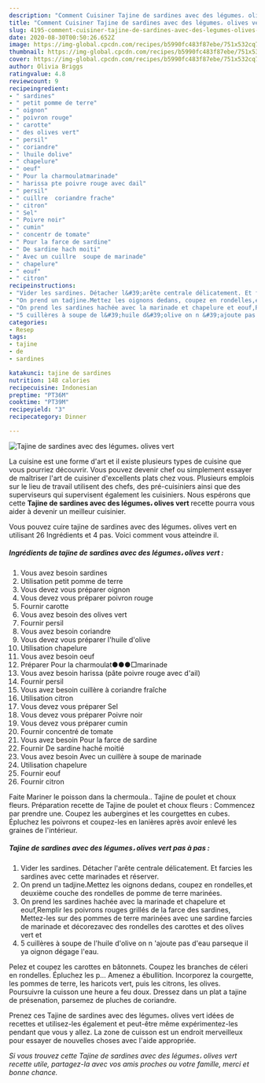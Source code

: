 ```yaml
---
description: "Comment Cuisiner Tajine de sardines avec des légumes، olives vert"
title: "Comment Cuisiner Tajine de sardines avec des légumes، olives vert"
slug: 4195-comment-cuisiner-tajine-de-sardines-avec-des-legumes-olives-vert
date: 2020-08-30T00:50:26.652Z
image: https://img-global.cpcdn.com/recipes/b5990fc483f87ebe/751x532cq70/tajine-de-sardines-avec-des-legumes،-olives-vert-photo-principale-de-la-recette.jpg
thumbnail: https://img-global.cpcdn.com/recipes/b5990fc483f87ebe/751x532cq70/tajine-de-sardines-avec-des-legumes،-olives-vert-photo-principale-de-la-recette.jpg
cover: https://img-global.cpcdn.com/recipes/b5990fc483f87ebe/751x532cq70/tajine-de-sardines-avec-des-legumes،-olives-vert-photo-principale-de-la-recette.jpg
author: Olivia Briggs
ratingvalue: 4.8
reviewcount: 9
recipeingredient:
- " sardines"
- " petit pomme de terre"
- " oignon"
- " poivron rouge"
- " carotte"
- " des olives vert"
- " persil"
- " coriandre"
- " lhuile dolive"
- " chapelure"
- " oeuf"
- " Pour la charmoulatmarinade"
- " harissa pte poivre rouge avec dail"
- " persil"
- " cuillre  coriandre frache"
- " citron"
- " Sel"
- " Poivre noir"
- " cumin"
- " concentr de tomate"
- " Pour la farce de sardine"
- " De sardine hach moiti"
- " Avec un cuillre  soupe de marinade"
- " chapelure"
- " eouf"
- " citron"
recipeinstructions:
- "Vider les sardines. Détacher l&#39;arête centrale délicatement. Et farcies les sardines avec cette marinades et réserver."
- "On prend un tadjine،Mettez les oignons dedans, coupez en rondelles,et deuxième couche des rondelles de pomme de terre marinées."
- "On prend les sardines hachée avec la marinade et chapelure et eouf,Remplir les poivrons rouges grillés de la farce des sardines, Mettez-les sur des pommes de terre marinées avec une sardine farcies de marinade et décorezavec des rondelles des carottes et des olives vert et"
- "5 cuillères à soupe de l&#39;huile d&#39;olive on n &#39;ajoute pas d&#39;eau parseque il ya oignon dégage l&#39;eau."
categories:
- Resep
tags:
- tajine
- de
- sardines

katakunci: tajine de sardines 
nutrition: 148 calories
recipecuisine: Indonesian
preptime: "PT36M"
cooktime: "PT39M"
recipeyield: "3"
recipecategory: Dinner

---
```



![Tajine de sardines avec des légumes، olives vert](https://img-global.cpcdn.com/recipes/b5990fc483f87ebe/751x532cq70/tajine-de-sardines-avec-des-legumes،-olives-vert-photo-principale-de-la-recette.jpg)

La cuisine est une forme d'art et il existe plusieurs types de cuisine que vous pourriez découvrir. Vous pouvez devenir chef ou simplement essayer de maîtriser l'art de cuisiner d'excellents plats chez vous. Plusieurs emplois sur le lieu de travail utilisent des chefs, des pré-cuisiniers ainsi que des superviseurs qui supervisent également les cuisiniers. Nous espérons que cette <strong> Tajine de sardines avec des légumes، olives vert </strong> recette pourra vous aider à devenir un meilleur cuisinier.

<!--inarticleads1-->

Vous pouvez cuire tajine de sardines avec des légumes، olives vert en utilisant 26 Ingrédients et 4 pas. Voici comment vous atteindre il.

##### Ingrédients de tajine de sardines avec des légumes، olives vert :

1. Vous avez besoin  sardines
1. Utilisation  petit pomme de terre
1. Vous devez vous préparer  oignon
1. Vous devez vous préparer  poivron rouge
1. Fournir  carotte
1. Vous avez besoin  des olives vert
1. Fournir  persil
1. Vous avez besoin  coriandre
1. Vous devez vous préparer  l&#39;huile d&#39;olive
1. Utilisation  chapelure
1. Vous avez besoin  oeuf
1. Préparer  Pour la charmoulat●●●□marinade
1. Vous avez besoin  harissa (pâte poivre rouge avec d&#39;ail)
1. Fournir  persil
1. Vous avez besoin  cuillère à coriandre fraîche
1. Utilisation  citron
1. Vous devez vous préparer  Sel
1. Vous devez vous préparer  Poivre noir
1. Vous devez vous préparer  cumin
1. Fournir  concentré de tomate
1. Vous avez besoin  Pour la farce de sardine
1. Fournir  De sardine haché moitié
1. Vous avez besoin  Avec un cuillère à soupe de marinade
1. Utilisation  chapelure
1. Fournir  eouf
1. Fournir  citron


Faite Mariner le poisson dans la chermoula.. Tajine de poulet et choux fleurs. Préparation recette de Tajine de poulet et choux fleurs : Commencez par prendre une. Coupez les aubergines et les courgettes en cubes. Épluchez les poivrons et coupez-les en lanières après avoir enlevé les graines de l&#39;intérieur. 

<!--inarticleads2-->

##### Tajine de sardines avec des légumes، olives vert pas à pas :

1. Vider les sardines. Détacher l&#39;arête centrale délicatement. Et farcies les sardines avec cette marinades et réserver.
1. On prend un tadjine،Mettez les oignons dedans, coupez en rondelles,et deuxième couche des rondelles de pomme de terre marinées.
1. On prend les sardines hachée avec la marinade et chapelure et eouf,Remplir les poivrons rouges grillés de la farce des sardines, Mettez-les sur des pommes de terre marinées avec une sardine farcies de marinade et décorezavec des rondelles des carottes et des olives vert et
1. 5 cuillères à soupe de l&#39;huile d&#39;olive on n &#39;ajoute pas d&#39;eau parseque il ya oignon dégage l&#39;eau.


Pelez et coupez les carottes en bâtonnets. Coupez les branches de céleri en rondelles. Épluchez les p… Amenez a ébullition. Incorporez la courgette, les pommes de terre, les haricots vert, puis les citrons, les olives. Poursuivre la cuisson une heure a feu doux. Dressez dans un plat a tajine de présenation, parsemez de pluches de coriandre. 

<!--inarticleads1-->

<p>
Prenez ces Tajine de sardines avec des légumes، olives vert idées de recettes et utilisez-les également et peut-être même expérimentez-les pendant que vous y allez. La zone de cuisson est un endroit merveilleux pour essayer de nouvelles choses avec l'aide appropriée.
</p>

<p>
<i>Si vous trouvez cette Tajine de sardines avec des légumes، olives vert recette utile, partagez-la avec vos amis proches ou votre famille, merci et bonne chance.</i>
</p>
